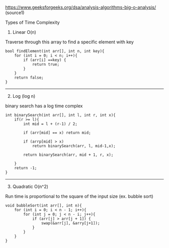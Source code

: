https://www.geeksforgeeks.org/dsa/analysis-algorithms-big-o-analysis/
(source1)

Types of Time Complexity 

1. Linear O(n)

Traverse through this array to find a specific element with key

```
bool findElement(int arr[], int n, int key){
	for (int i = 0; i < n; i++){
		if (arr[i] ==key) {
			return true;
		}
	}
	return false; 
}
```

******

2. Log (log n)

binary search has a log time complex

```
int binarySearch(int arr[], int l, int r, int x){
	if(r >= l){
		int mid = l + (r-1) / 2;
		
		if (arr[mid] == x) return mid;

		if (arrp[mid] > x)
			return binarySearch(arr, l, mid-1,x);
	
		return binarySearch(arr, mid + 1, r, x);
	
	}
	return -1;
}
```

*****

3. Quadratic O(n^2)

Run time is proportional to the square of the input size (ex. bubble sort)

```
void bubbleSort(int arr[], int n){
	for (int i = 0; i < n - 1; i++){
		for (int j = 0; j < n - i; j++){
			if (arr[j] > arr[j + 1]) {
				swap(&arr[j], &arry[j+1]);
			}
		}
	}
}
```
